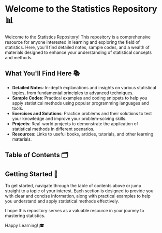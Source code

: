 # Welcome to the Statistics Repository 📊

Welcome to the Statistics Repository! This repository is a comprehensive resource for anyone interested in learning and exploring the field of statistics. Here, you'll find detailed notes, sample codes, and a wealth of materials designed to enhance your understanding of statistical concepts and methods.

## What You'll Find Here 📚

- **Detailed Notes**: In-depth explanations and insights on various statistical topics, from fundamental principles to advanced techniques.
- **Sample Codes**: Practical examples and coding snippets to help you apply statistical methods using popular programming languages and tools.
- **Exercises and Solutions**: Practice problems and their solutions to test your knowledge and improve your problem-solving skills.
- **Projects**: Real-world projects to demonstrate the application of statistical methods in different scenarios.
- **Resources**: Links to useful books, articles, tutorials, and other learning materials.

## Table of Contents 🗂️



## Getting Started 🚀

To get started, navigate through the table of contents above or jump straight to a topic of your interest. Each section is designed to provide you with clear and concise information, along with practical examples to help you understand and apply statistical methods effectively.

I hope this repository serves as a valuable resource in your journey to mastering statistics. 

Happy Learning! 🎓
